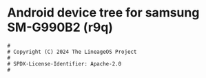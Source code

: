 # Android device tree for samsung SM-G990B2 (r9q)

```
#
# Copyright (C) 2024 The LineageOS Project
#
# SPDX-License-Identifier: Apache-2.0
#
```
